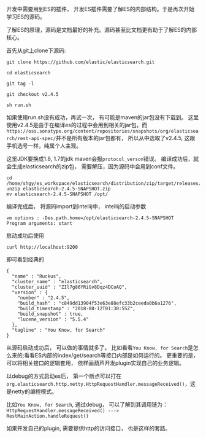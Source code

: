 开发中需要用到ES的插件， 开发ES插件需要了解ES的内部结构。于是再次开始学习ES的源码。

了解ES的原理，源码是文档最好的补充。源码甚至比文档更有助于了解ES的内部核心。

首先从git上clone下源码:
```
git clone https://github.com/elastic/elasticsearch.git

cd elasticsearch

git tag -l

git checkout v2.4.5

sh run.sh
```
如果使用run.sh没有成功，再试一次， 有可能是maven的jar包没有下载到。
这里使用v2.4.5是由于在编译es的过程中会用到相关的jar包，而`https://oss.sonatype.org/content/repositories/snapshots/org/elasticsearch/rest-api-spec/`并不是所有版本的jar包都有， 所以从中选取了v2.4.5, 这跟手机选号一样，纯属个人主观。

这里JDK要换成1.8, 1.7的jdk maven会报`protocol_verson`错误。
编译成功后，就会生成elasticsearch的zip包， 需要解压，因为源码中会用到conf文件。

```
cd /home/shgy/es_workspace/elasticsearch/distribution/zip/target/releases/
unzip elasticsearch-2.4.5-SNAPSHOT.zip 
mv elasticsearch-2.4.5-SNAPSHOT /opt/
```
编译完成后， 将源码import到intellij中， intellij的启动参数
```
vm options : -Des.path.home=/opt/elasticsearch-2.4.5-SNAPSHOT
Program arguments: start
```
启动成功后使用
```
curl http://localhost:9200
```
即可看到经典的
```
{
  "name" : "Ruckus",
  "cluster_name" : "elasticsearch",
  "cluster_uuid" : "ZIl7g86YRiGv8Dqz4DCoAQ",
  "version" : {
    "number" : "2.4.5",
    "build_hash" : "c849dd13904f53e63e88efc33b2ceeda0b6a1276",
    "build_timestamp" : "2018-08-12T01:30:55Z",
    "build_snapshot" : true,
    "lucene_version" : "5.5.4"
  },
  "tagline" : "You Know, for Search"
}
```

从源码启动成功后， 可以做的事情就多了。 比如看看`You Know, for Search`是怎么来的;看看ES内部的index/get/search等接口内部是如何运行的。
更重要的是， 可以将相关接口的逻辑套用， 依样画葫芦开发plugin实现自己的业务逻辑。

以debug的方式启动es后， 第一个断点可以打在`org.elasticsearch.http.netty.HttpRequestHandler.messageReceived()`，这是netty的编程模式。

比如`You Know, for Search`, 通过debug， 可以了解到其调用链为：
`HttpRequestHandler.messageReceived() --->  RestMainAction.handleRequest()`

如果开发自己的plugin, 需要提供http的访问接口， 也是这样的套路。













